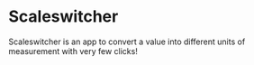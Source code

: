 # Scaleswitcher

Scaleswitcher is an app to convert a value into different units of measurement with very few clicks!
